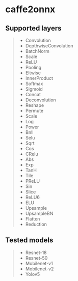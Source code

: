 # caffe2onnx

## Supported layers
> * Convolution
> * DepthwiseConvolution
> * BatchNorm
> * Scale
> * ReLU
> * Pooling
> * Eltwise
> * InnerProduct
> * Softmax
> * Sigmoid
> * Concat
> * Deconvolution
> * Reshape
> * Permute
> * Scale
> * Log
> * Power
> * Bnll
> * Selu
> * Sqrt
> * Cos
> * CRelu
> * Abs
> * Exp
> * TanH
> * Tile
> * PReLU
> * Sin
> * Slice
> * ReLU6
> * ELU
> * Upsample
> * UpsampleBN
> * Flatten
> * Reduction

## Tested models
> * Resnet-18
> * Resnet-50
> * Mobilenet-v1
> * Mobilenet-v2
> * Yolov5